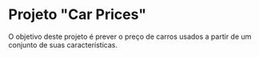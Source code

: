 # Projeto "Car Prices"

O objetivo deste projeto é prever o preço de carros usados a partir de um conjunto de suas características.
